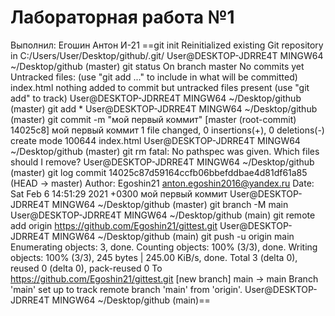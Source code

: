 # Лабораторная работа №1
 Выполнил: Егошин Антон И-21
 ==git init
Reinitialized existing Git repository in C:/Users/User/Desktop/github/.git/
User@DESKTOP-JDRRE4T MINGW64 ~/Desktop/github (master)
 git status
On branch master
No commits yet
Untracked files: (use "git add ..." to include in what will be committed) index.html
nothing added to commit but untracked files present (use "git add" to track)
User@DESKTOP-JDRRE4T MINGW64 ~/Desktop/github (master)
 git add *
User@DESKTOP-JDRRE4T MINGW64 ~/Desktop/github (master)
 git commit -m "мой первый коммит"
[master (root-commit) 14025c8] мой первый коммит 1 file changed, 0 insertions(+), 0 deletions(-) create mode 100644 index.html
User@DESKTOP-JDRRE4T MINGW64 ~/Desktop/github (master)
 git rm
fatal: No pathspec was given. Which files should I remove?
User@DESKTOP-JDRRE4T MINGW64 ~/Desktop/github (master)
 git log
commit 14025c87d59164ccfb06bbefddbae4d81df61a85 (HEAD -> master) Author: Egoshin21 anton.egoshin2016@yandex.ru Date: Sat Feb 6 14:51:29 2021 +0300
мой первый коммит
User@DESKTOP-JDRRE4T MINGW64 ~/Desktop/github (master)
 git branch -M main
User@DESKTOP-JDRRE4T MINGW64 ~/Desktop/github (main)
 git remote add origin https://github.com/Egoshin21/gittest.git
User@DESKTOP-JDRRE4T MINGW64 ~/Desktop/github (main)
 git push -u origin main
Enumerating objects: 3, done. Counting objects: 100% (3/3), done. Writing objects: 100% (3/3), 245 bytes | 245.00 KiB/s, done. Total 3 (delta 0), reused 0 (delta 0), pack-reused 0 To https://github.com/Egoshin21/gittest.git
[new branch] main -> main Branch 'main' set up to track remote branch 'main' from 'origin'.
User@DESKTOP-JDRRE4T MINGW64 ~/Desktop/github (main)==
